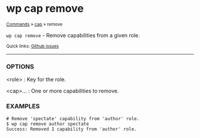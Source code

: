 # wp cap remove

<small>[Commands](/commands/) &raquo; [cap](/commands/cap/) &raquo; remove</small>

`wp cap remove` - Remove capabilities from a given role.

<small>Quick links: <a href="https://github.com/wp-cli/wp-cli/issues?q=is%3Aopen+label%3Acommand%3Acap-remove+sort%3Aupdated-desc">Github issues</a></small>

<hr />

### OPTIONS

&lt;role&gt;
: Key for the role.

&lt;cap&gt;...
: One or more capabilities to remove.

### EXAMPLES

    # Remove 'spectate' capability from 'author' role.
    $ wp cap remove author spectate
    Success: Removed 1 capability from 'author' role.



